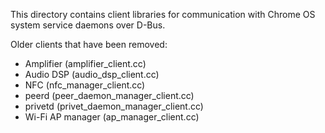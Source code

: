 This directory contains client libraries for communication with Chrome OS
system service daemons over D-Bus.

Older clients that have been removed:

  * Amplifier (amplifier_client.cc)
  * Audio DSP (audio_dsp_client.cc)
  * NFC (nfc_manager_client.cc)
  * peerd (peer_daemon_manager_client.cc)
  * privetd (privet_daemon_manager_client.cc)
  * Wi-Fi AP manager (ap_manager_client.cc)
